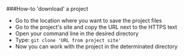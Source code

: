 ###How-to 'download' a project
- Go to the location where you want to save the project files
- Go to the project's site and copy the URL next to the HTTPS text
- Open your command line in the desired directory
- Type: `git clone 'URL from project site'`
- Now you can work with the project in the determinated directory
